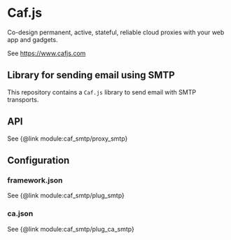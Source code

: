 # Caf.js

Co-design permanent, active, stateful, reliable cloud proxies with your web app and gadgets.

See https://www.cafjs.com

## Library for sending email using SMTP


This repository contains a `Caf.js` library to send email with SMTP transports.

## API

See {@link module:caf_smtp/proxy_smtp}

## Configuration

### framework.json

See {@link module:caf_smtp/plug_smtp}

### ca.json

See {@link module:caf_smtp/plug_ca_smtp}

